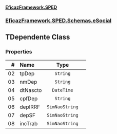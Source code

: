 #### [EficazFramework.SPED](EficazFrameworkSPED.md 'EficazFramework SPED')
### [EficazFramework.SPED.Schemas.eSocial](EficazFramework.SPED.Schemas.eSocial.md 'EficazFramework.SPED.Schemas.eSocial')

## TDependente Class
### Properties

| # | Name | Type | |
| ---: | :--- | :---: | :--- |
| 02 | tpDep | `String` |  |
| 03 | nmDep | `String` |  |
| 04 | dtNascto | `DateTime` |  |
| 05 | cpfDep | `String` |  |
| 06 | depIRRF | `SimNaoString` |  |
| 07 | depSF | `SimNaoString` |  |
| 08 | incTrab | `SimNaoString` |  |
